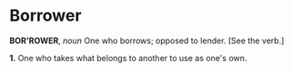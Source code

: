 # Borrower

**BOR'ROWER**, _noun_ One who borrows; opposed to lender. \[See the verb.\]

**1.** One who takes what belongs to another to use as one's own.